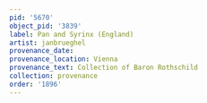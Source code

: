 ```yaml
---
pid: '5670'
object_pid: '3839'
label: Pan and Syrinx (England)
artist: janbrueghel
provenance_date:
provenance_location: Vienna
provenance_text: Collection of Baron Rothschild
collection: provenance
order: '1896'
---
```


